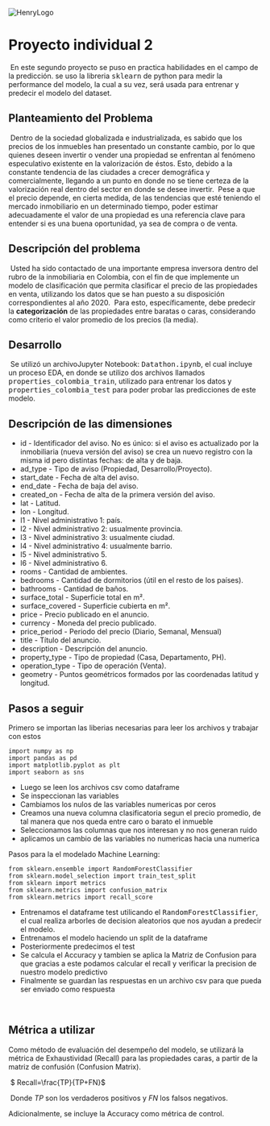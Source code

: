 ![HenryLogo](https://d31uz8lwfmyn8g.cloudfront.net/Assets/logo-henry-white-lg.png)
​
# Proyecto individual 2
​
En este segundo proyecto se puso en practica habilidades en el campo de la predicción. se uso la libreria <kbd>sklearn</kbd> de python para medir la performance del modelo, la cual a su vez, será usada para entrenar y predecir el modelo del dataset.
​
## Planteamiento del Problema
​
Dentro de la sociedad globalizada e industrializada, es sabido que los precios de los inmuebles han presentado un constante cambio, por lo que quienes deseen invertir o vender una propiedad se enfrentan al fenómeno especulativo existente en la valorización de éstos. Esto, debido a la constante tendencia de las ciudades a crecer demográfica y comercialmente, llegando a un punto en donde no se tiene certeza de la valorización real dentro del sector en donde se desee invertir. 
​
Pese a que el precio depende, en cierta medida, de las tendencias que esté teniendo el mercado inmobiliario en un determinado tiempo, poder estimar adecuadamente el valor de una propiedad es una referencia clave para entender si es una buena oportunidad, ya sea de compra o de venta.
​
## Descripción del problema
​
Usted ha sido contactado de una importante empresa inversora dentro del rubro de la inmobiliaria en Colombia, con el fin de que implemente un modelo de clasificación que permita clasificar el precio de las propiedades en venta, utilizando los datos que se han puesto a su disposición correspondientes al año 2020.
​
Para esto, específicamente, debe predecir la **categorización** de las propiedades entre baratas o caras, considerando como criterio el valor promedio de los precios (la media). 
​
## Desarrollo
​
Se utilizó un archivoJupyter Notebook: <kbd>Datathon.ipynb</kbd>, el cual incluye un proceso EDA, en donde se utilizo dos archivos llamados <kbd>properties_colombia_train</kbd>, utilizado para entrenar los datos y  <kbd>properties_colombia_test</kbd> 
para poder probar las predicciones de este modelo.

## Descripción de las dimensiones
- id - Identificador del aviso. No es único: si el aviso es actualizado por la inmobiliaria (nueva versión del aviso) se crea un nuevo registro con la misma id pero distintas fechas: de alta y de baja.
- ad_type - Tipo de aviso (Propiedad, Desarrollo/Proyecto).
- start_date - Fecha de alta del aviso.
- end_date - Fecha de baja del aviso.
- created_on - Fecha de alta de la primera versión del aviso.
- lat - Latitud.
- lon - Longitud.
- l1 - Nivel administrativo 1: país.
- l2 - Nivel administrativo 2: usualmente provincia.
- l3 - Nivel administrativo 3: usualmente ciudad.
- l4 - Nivel administrativo 4: usualmente barrio.
- l5 - Nivel administrativo 5.
- l6 - Nivel administrativo 6.
- rooms - Cantidad de ambientes.
- bedrooms - Cantidad de dormitorios (útil en el resto de los países).
- bathrooms - Cantidad de baños.
- surface_total - Superficie total en m².
- surface_covered - Superficie cubierta en m².
- price - Precio publicado en el anuncio.
- currency - Moneda del precio publicado.
- price_period - Periodo del precio (Diario, Semanal, Mensual)
- title - Título del anuncio.
- description - Descripción del anuncio.
- property_type - Tipo de propiedad (Casa, Departamento, PH).
- operation_type - Tipo de operación (Venta).
- geometry - Puntos geométricos formados por las coordenadas latitud y longitud. 

## Pasos a seguir

Primero se importan las liberias necesarias para leer los archivos y trabajar con estos
```
import numpy as np 
import pandas as pd
import matplotlib.pyplot as plt
import seaborn as sns
```
- Luego se leen los archivos csv como dataframe
- Se inspeccionan las variables
- Cambiamos los nulos de las variables numericas por ceros 
- Creamos una nueva columna clasificatoria segun el precio promedio, de tal manera que nos queda entre caro o barato el inmueble
- Seleccionamos las columnas que nos interesan y no nos generan ruido
- aplicamos un cambio de las variables no numericas hacia una numerica

Pasos para la el modelado Machine Learning:

```
from sklearn.ensemble import RandomForestClassifier
from sklearn.model_selection import train_test_split
from sklearn import metrics
from sklearn.metrics import confusion_matrix
from sklearn.metrics import recall_score
```
- Entrenamos el dataframe test utilicando el <kbd>RandomForestClassifier</kbd>, el cual realiza arborles de decision aleatorios que nos ayudan a predecir el modelo.
- Entrenamos el modelo haciendo un split de la dataframe
- Posteriormente predecimos el test
- Se calcula el Accuracy y tambien se aplica la Matriz de Confusion para que gracias a este podamos calcular el recall y verificar la precision de nuestro modelo predictivo
- Finalmente se guardan las respuestas en un archivo csv para que pueda ser enviado como respuesta

​
## Métrica a utilizar

Como método de evaluación del desempeño del modelo, se utilizará la métrica de Exhaustividad (Recall) para las propiedades caras, a partir de la matriz de confusión (Confusion Matrix). 

​
$ Recall=\frac{TP}{TP+FN}$

​
Donde $TP$ son los verdaderos positivos y $FN$ los falsos negativos.

Adicionalmente, se incluye la Accuracy como métrica de control.
​

​ 
